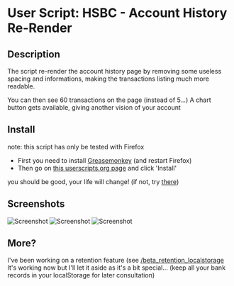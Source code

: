 # User Script: HSBC - Account History Re-Render

## Description

The script re-render the account history page by removing some useless spacing and informations, making the transactions listing much more readable.

You can then see 60 transactions on the page (instead of 5...)
A chart button gets available, giving another vision of your account


## Install

note: this script has only be tested with Firefox

- First you need to install [Greasemonkey](https://addons.mozilla.org/en-US/firefox/addon/greasemonkey/) (and restart Firefox)
- Then go on [this userscripts.org page](https://userscripts.org/scripts/show/70023) and click 'Install'

you should be good, your life will change! (if not, try [there](http://userscripts.org/about/installing))


## Screenshots

![Screenshot](https://github.com/jobano/hsbc-account-history-rerender.user.js/raw/master/screenshots/without_script.jpg)
![Screenshot](https://github.com/jobano/hsbc-account-history-rerender.user.js/raw/master/screenshots/with_script.jpg)
![Screenshot](https://github.com/jobano/hsbc-account-history-rerender.user.js/raw/master/screenshots/with_script_displaying_chart.jpg)


## More?

I've been working on a retention feature (see [/beta_retention_localstorage](https://github.com/jobwat/hsbc-account-history-rerender.user.js/tree/beta_retention_localstorage)
It's working now but I'll let it aside as it's a bit special... (keep all your bank records in your localStorage for later consultation)

